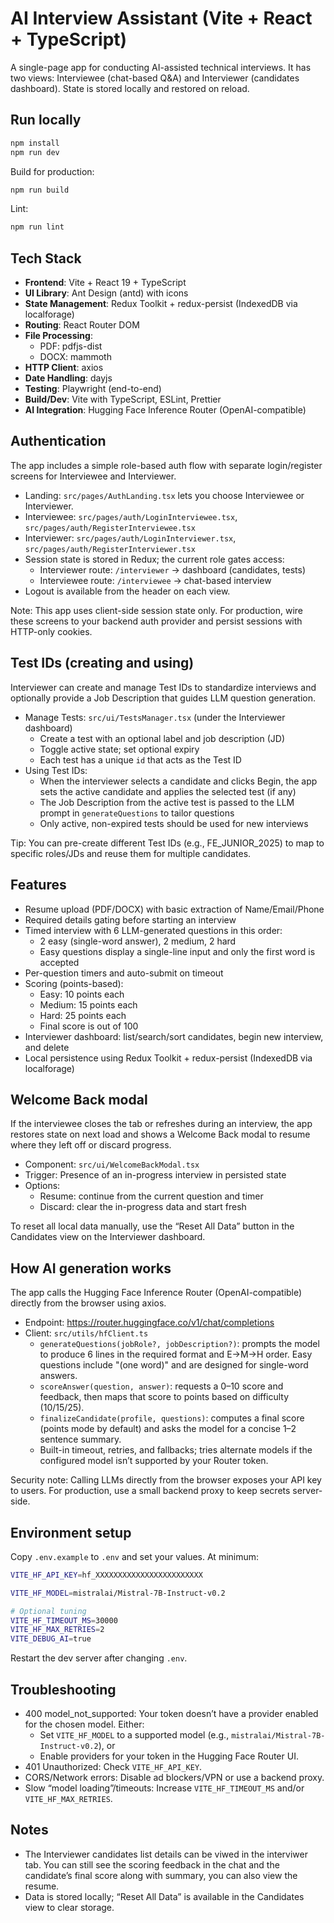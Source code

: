 # AI Interview Assistant (Vite + React + TypeScript)

A single-page app for conducting AI-assisted technical interviews. It has two views: Interviewee (chat-based Q&A) and Interviewer (candidates dashboard). State is stored locally and restored on reload.

## Run locally

```bash
npm install
npm run dev
```

Build for production:

```bash
npm run build
```

Lint:

```bash
npm run lint
```

## Tech Stack

- **Frontend**: Vite + React 19 + TypeScript
- **UI Library**: Ant Design (antd) with icons
- **State Management**: Redux Toolkit + redux-persist (IndexedDB via localforage)
- **Routing**: React Router DOM
- **File Processing**: 
  - PDF: pdfjs-dist
  - DOCX: mammoth
- **HTTP Client**: axios
- **Date Handling**: dayjs
- **Testing**: Playwright (end-to-end)
- **Build/Dev**: Vite with TypeScript, ESLint, Prettier
- **AI Integration**: Hugging Face Inference Router (OpenAI-compatible)

## Authentication

The app includes a simple role-based auth flow with separate login/register screens for Interviewee and Interviewer.

- Landing: `src/pages/AuthLanding.tsx` lets you choose Interviewee or Interviewer.
- Interviewee: `src/pages/auth/LoginInterviewee.tsx`, `src/pages/auth/RegisterInterviewee.tsx`
- Interviewer: `src/pages/auth/LoginInterviewer.tsx`, `src/pages/auth/RegisterInterviewer.tsx`
- Session state is stored in Redux; the current role gates access:
  - Interviewer route: `/interviewer` → dashboard (candidates, tests)
  - Interviewee route: `/interviewee` → chat-based interview
- Logout is available from the header on each view.

Note: This app uses client-side session state only. For production, wire these screens to your backend auth provider and persist sessions with HTTP-only cookies.

## Test IDs (creating and using)

Interviewer can create and manage Test IDs to standardize interviews and optionally provide a Job Description that guides LLM question generation.

- Manage Tests: `src/ui/TestsManager.tsx` (under the Interviewer dashboard)
  - Create a test with an optional label and job description (JD)
  - Toggle active state; set optional expiry
  - Each test has a unique `id` that acts as the Test ID
- Using Test IDs:
  - When the interviewer selects a candidate and clicks Begin, the app sets the active candidate and applies the selected test (if any)
  - The Job Description from the active test is passed to the LLM prompt in `generateQuestions` to tailor questions
  - Only active, non-expired tests should be used for new interviews

Tip: You can pre-create different Test IDs (e.g., FE_JUNIOR_2025) to map to specific roles/JDs and reuse them for multiple candidates.

## Features

- Resume upload (PDF/DOCX) with basic extraction of Name/Email/Phone
- Required details gating before starting an interview
- Timed interview with 6 LLM-generated questions in this order:
  - 2 easy (single-word answer), 2 medium, 2 hard
  - Easy questions display a single-line input and only the first word is accepted
- Per-question timers and auto-submit on timeout
- Scoring (points-based):
  - Easy: 10 points each
  - Medium: 15 points each
  - Hard: 25 points each
  - Final score is out of 100
- Interviewer dashboard: list/search/sort candidates, begin new interview, and delete
- Local persistence using Redux Toolkit + redux-persist (IndexedDB via localforage)

## Welcome Back modal

If the interviewee closes the tab or refreshes during an interview, the app restores state on next load and shows a Welcome Back modal to resume where they left off or discard progress.

- Component: `src/ui/WelcomeBackModal.tsx`
- Trigger: Presence of an in-progress interview in persisted state
- Options:
  - Resume: continue from the current question and timer
  - Discard: clear the in-progress data and start fresh

To reset all local data manually, use the “Reset All Data” button in the Candidates view on the Interviewer dashboard.

## How AI generation works

The app calls the Hugging Face Inference Router (OpenAI-compatible) directly from the browser using axios.

- Endpoint: <https://router.huggingface.co/v1/chat/completions>
- Client: `src/utils/hfClient.ts`
  - `generateQuestions(jobRole?, jobDescription?)`: prompts the model to produce 6 lines in the required format and E→M→H order. Easy questions include "(one word)" and are designed for single-word answers.
  - `scoreAnswer(question, answer)`: requests a 0–10 score and feedback, then maps that score to points based on difficulty (10/15/25).
  - `finalizeCandidate(profile, questions)`: computes a final score (points mode by default) and asks the model for a concise 1–2 sentence summary.
  - Built-in timeout, retries, and fallbacks; tries alternate models if the configured model isn’t supported by your Router token.

Security note: Calling LLMs directly from the browser exposes your API key to users. For production, use a small backend proxy to keep secrets server-side.

## Environment setup

Copy `.env.example` to `.env` and set your values. At minimum:

```bash
VITE_HF_API_KEY=hf_XXXXXXXXXXXXXXXXXXXXXXXX

VITE_HF_MODEL=mistralai/Mistral-7B-Instruct-v0.2

# Optional tuning
VITE_HF_TIMEOUT_MS=30000
VITE_HF_MAX_RETRIES=2
VITE_DEBUG_AI=true
```

Restart the dev server after changing `.env`.

## Troubleshooting

- 400 model_not_supported: Your token doesn’t have a provider enabled for the chosen model. Either:
  - Set `VITE_HF_MODEL` to a supported model (e.g., `mistralai/Mistral-7B-Instruct-v0.2`), or
  - Enable providers for your token in the Hugging Face Router UI.
- 401 Unauthorized: Check `VITE_HF_API_KEY`.
- CORS/Network errors: Disable ad blockers/VPN or use a backend proxy.
- Slow “model loading”/timeouts: Increase `VITE_HF_TIMEOUT_MS` and/or `VITE_HF_MAX_RETRIES`.

## Notes

- The Interviewer candidates list details can be viwed in the interviwer tab. You can still see the scoring feedback in the chat and the candidate’s final score along with summary, you can also view the resume.
- Data is stored locally; “Reset All Data” is available in the Candidates view to clear storage.
